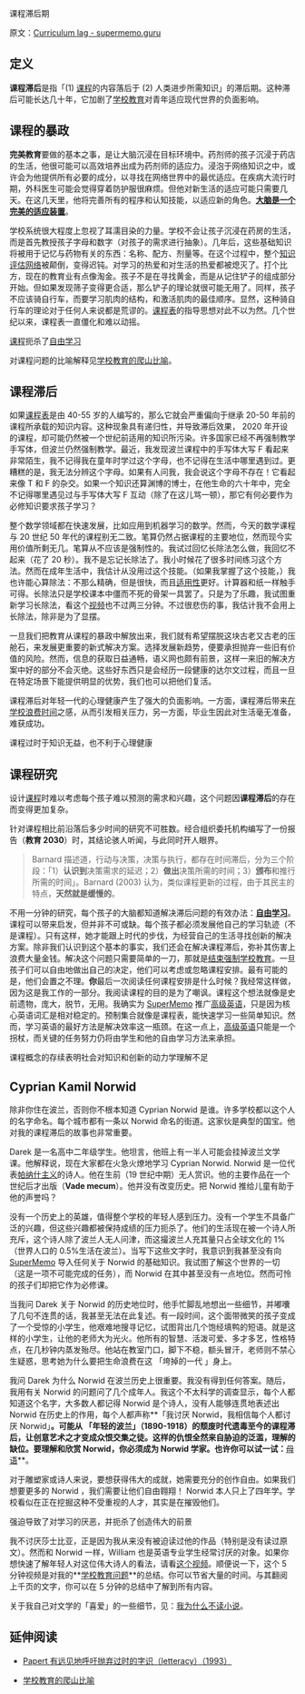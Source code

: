课程滞后期

原文：[Curriculum lag - supermemo.guru](https://supermemo.guru/wiki/Curriculum_lag)

## 定义

**课程滞后**是指「(1) [课程](https://supermemo.guru/wiki/Curriculum)的内容落后于 (2) 人类进步所需知识」的滞后期。这种滞后可能长达几十年，它加剧了[学校教育](https://supermemo.guru/wiki/Schooling)对青年适应现代世界的负面影响。

## 课程的暴政

**完美教育**要做的基本之事，是让大脑沉浸在目标环境中。药剂师的孩子沉浸于药店的生活，他很可能可以高效培养出成为药剂师的适应力。浸泡于网络知识之中，或许会为他提供所有必要的成分，以寻找在网络世界中的最优适应。在疾病大流行时期，外科医生可能会觉得穿着防护服很麻烦。但他对新生活的适应可能只需要几天。在这几天里，他将完善所有的程序和认知技能，以适应新的角色。**[大脑是一个完美的适应装置](https://supermemo.guru/wiki/The_brain_is_a_perfectly_adapting_device)**。

学校系统很大程度上忽视了耳濡目染的力量。学校不会让孩子沉浸在药房的生活，而是首先教授孩子字母和数字（对孩子的需求进行抽象）。几年后，这些基础知识将被用于记忆与药物有关的东西：名称、配方、剂量等。在这个过程中，整个[知识评估网络](https://supermemo.guru/wiki/Knowledge_valuation_network)被颠倒，变得迟钝。对学习的热爱和对生活的热爱都被熄灭了。打个比方，现在的教育业有点像淘金。孩子不是在寻找黄金，而是从记住铲子的组成部分开始。但如果发现筛子变得更合适，那么铲子的理论就很可能无用了。同样，孩子不应该骑自行车，而要学习肌肉的结构，和激活肌肉的最佳顺序。显然，这种骑自行车的理论对于任何人来说都是荒谬的。[课程表](https://supermemo.guru/wiki/Curriculum)的指导思想对此不以为然。几个世纪以来，课程表一直僵化和难以动摇。

[课程](https://supermemo.guru/wiki/Curriculum)扼杀了[自由学习](https://supermemo.guru/wiki/Free_learning)

对课程问题的比喻解释见[学校教育的爬山比喻](https://supermemo.guru/wiki/Mountain_climb_metaphor_of_schooling)。

## 课程滞后

如果[课程表](https://supermemo.guru/wiki/Curriculum)是由 40-55 岁的人编写的，那么它就会严重偏向于继承 20-50 年前的课程所承载的知识内容。这种现象具有递归性，并导致滞后效果， 2020 年开设的课程，却可能仍然被一个世纪前适用的知识所污染。许多国家已经不再强制教学手写体，但波兰仍然强制教学。最近，我发现波兰课程中的手写体大写 F 看起来非常陌生，我不记得我在童年时学过这个字母，也不记得在生活中哪里遇到过。更糟糕的是，我无法分辨这个字母。如果有人问我，我会说这个字母不存在！它看起来像 T 和 F 的杂交。如果一个知识还算渊博的博士，在他生命的六十年中，完全不记得哪里遇见过与手写体大写 F 互动（除了在这儿骂一顿），那它有何必要作为必修知识要求孩子学习？

整个数学领域都在快速发展，比如应用到机器学习的数学。然而，今天的数学课程与 20 世纪 50 年代的课程别无二致。笔算仍然占据课程的主要地位，然而现今实用价值所剩无几。笔算从不应该是强制性的。我试过回忆长除法怎么做，我回忆不起来（花了 20 秒）。我不是忘记长除法了。我小时候花了很多时间练习这个方法。然而在成年生活中，我估计从没用过这个技能。（如果我掌握了这个技能，）我也许能心算除法：不那么精确，但是很快，而且[适用性](https://supermemo.guru/wiki/Applicability)更好。计算器和纸一样触手可得。长除法只是学校课本中僵而不死的骨架一具罢了。只是为了乐趣，我试图重新学习长除法，看这个[视频](https://www.youtube.com/watch?v=LGqBQrUYua4)也不过两三分钟。不过很悲伤的事，我估计我不会用上长除法，除非是为了显摆。

一旦我们把教育从课程的暴政中解放出来，我们就有希望摆脱这块古老又古老的压舱石，来发展更重要的新式解决方案。选择发展新趋势，便要承担抛弃一些旧有价值的风险。然而，信息的获取日益通畅，语义网也颇有前景，这样一来旧的解决方案中好的部分不会灭绝。这些好东西只是会经历一段健康的达尔文过程，而且一旦在特定场景下能提供明显的优势，我们也可以把他们复活。

课程滞后对年轻一代的心理健康产生了强大的负面影响。一方面，课程滞后带来[在学校浪费时间](https://supermemo.guru/wiki/Boredom)之感，从而引发相关压力，另一方面，毕业生因此对生活毫无准备，难获成功。

课程过时于知识无益，也不利于心理健康

## 课程研究

设计[课程](https://supermemo.guru/wiki/Curriculum)时难以考虑每个孩子难以预测的需求和兴趣，这个问题因**课程滞后**的存在而变得更加复杂。

针对课程相比前沿落后多少时间的研究不可胜数。经合组织委托机构编写了一份报告（**教育 2030**）时，其结论骇人听闻，与此同时开人眼界。

> Barnard 描述道，行动与决策，决策与执行，都存在时间滞后，分为三个阶段：「1）**认识到**决策需求的延迟；2）**做出**决策所需的时间；3）**颁布**和推行所需的时间」。Barnard (2003) 认为，类似课程更新的过程，由于其民主的特点，**天然就是缓慢的**。

不用一分钟的研究，每个孩子的大脑都知道解决滞后问题的有效办法：**[自由学习](https://supermemo.guru/wiki/Free_learning)**。课程可以带来启发，但并非不可或缺。每个孩子都必须发展他自己的学习轨迹（不是课程）。只有这样，她才能跟上时代的步伐，为经营自己的生活寻找创新的解决方案。除非我们认识到这个基本的事实，我们还会在解决课程滞后，弥补其伤害上浪费大量金钱。解决这个问题只需要简单的一刀，那就是[结束强制学校教育](https://supermemo.guru/wiki/End_compulsory_schooling)。一旦孩子们可以自由地做出自己的决定，他们可以考虑或忽略课程安排。最有可能的是，他们会置之不理。**你**最后一次阅读任何课程安排是什么时候？我经常这样做，因为这是我工作的一部分。我阅读课程的目的是为了嘲讽。课程这个想法就像是史前遗物，庞大，脱节，无用。我确实为 [SuperMemo](https://supermemo.guru/wiki/SuperMemo) 推广[高级英语](https://supermemo.guru/wiki/Advanced_English)，只是因为核心英语词汇是相对稳定的。预制集合就像是课程表，能快速学习一些简单知识。然而，学习英语的最好方法是解决效率这一瓶颈。在这一点上，[高级英语](https://supermemo.guru/wiki/Advanced_English)只能是一个拐杖，而关键的任务努力仍将由学生和他的自由学习方法来承担。

课程概念的存续表明社会对知识和创新的动力学理解不足

## Cyprian Kamil Norwid

除非你住在波兰，否则你不根本知道 Cyprian Norwid 是谁。许多学校都以这个人的名字命名。每个城市都有一条以 Norwid 命名的街道。这家伙是典型的国宝。他对我的课程滞后的故事也非常重要。

Darek 是一名高中二年级学生。他坦言，他班上有一半人可能会挂掉波兰文学课。他解释说，现在大家都在火急火燎地学习 Cyprian Norwid. Norwid 是一位代表[帕纳什主义](https://en.wikipedia.org/wiki/Parnassianism)的诗人。他在生前（19 世纪中期）无人赏识。他的主要作品在一个世纪后才出版（**Vade mecum**）。他并没有改变历史。把 Norwid 推给儿童有助于他的声誉吗？

没有一个历史上的英雄，值得整个学校的年轻人感到压力。没有一个学生不具备广泛的兴趣，但这些兴趣都被保持成绩的压力扼杀了。他们的生活现在被一个诗人所充斥，这个诗人除了波兰人无人问津，而这撮波兰人充其量只占全球文化的 1%（世界人口的 0.5%生活在波兰）。当写下这些文字时，我意识到我甚至没有向 [SuperMemo](https://supermemo.guru/wiki/SuperMemo) 导入任何关于 Norwid 的基础知识。我试图了解这个世界的一切（这是一项不可能完成的任务），而 Norwid 在其中甚至没有一点地位。然而可怜的孩子们却把它作为必修课。

当我问 Darek 关于 Norwid 的历史地位时，他手忙脚乱地想出一些细节，并嘟囔了几句不连贯的话，我甚至无法在此复述。有一段时间，这个面带微笑的孩子变成了一个受惊的小学生，他艰难地搜寻记忆，试图背出几个饱经填鸭的短语。就是这样的小学生，让他的老师大为光火。他所有的智慧、活泼可爱、多才多艺，性格特点，在几秒钟内蒸发殆尽。他站在教室门口，脚下不稳，额头冒汗，老师则不禁心生疑惑，思考她为什么要把生命浪费在这 「垮掉的一代 」身上。

我问 Darek 为什么 Norwid 在波兰历史上很重要。我没有得到任何答案。随后，我用有关 Norwid 的问题问了几个成年人。我这个不太科学的调查显示，每个人都知道这个名字，大多数人都记得 Norwid 是个诗人，没有人能够连贯地表述出 Norwid 在历史上的作用，每个人都声称**「我讨厌 Norwid，我相信每个人都讨厌 Norwid」**。可能从 「年轻的波兰」（1890-1918）的颓废时代遗毒至今的课程滞后，让创意艺术之才变成众恨交集之徒。这样的仇恨全然来自胁迫的泛滥，理解的缺位。要理解和欣赏 Norwid，你必须成为 Norwid 学家。也许你可以试一试：**[母语](http://www.mission.net/poland/warsaw/literature/poems/tongue.htm)**。

对于雕塑家或诗人来说，要想获得伟大的成就，她需要充分的创作自由。如果我们想要更多的 Norwid ，我们需要让他们自由翱翔！ Norwid 本人只上了四年学。学校看似在正在挖掘这种不受重视的人才，其实是在摧毁他们。

强迫导致了对学习的厌恶，并扼杀了创造伟大的前景

我不讨厌莎士比亚，正是因为我从来没有被迫读过他的作品（特别是没有读过原文）。然而和 Norwid 一样，William 也是英语专业学生经常讨厌的对象。如果你想快速了解年轻人对这位伟大诗人的看法，请看[这个视频](https://www.youtube.com/watch?v=qba-EOaq3NM)。顺便说一下，这个 5 分钟视频是对我的**[学校教育问题](https://supermemo.guru/wiki/Problem_of_schooling)**的总结。你可以节省大量的时间。与其翻阅上千页的文字，你可以在 5 分钟的总结中了解到所有内容。

关于我自己对文学的「喜爱」的一些细节，见：[我为什么不读小说](https://supermemo.guru/wiki/Why_I_do_not_read_fiction)。

## 延伸阅读

- [Papert 有远见地呼吁抛弃过时的字识（letteracy）（1993）](https://supermemo.guru/wiki/Papert's_visionary_call_to_ditch_obsolete_letteracy_(1993))

- [学校教育的爬山比喻](https://supermemo.guru/wiki/Mountain_climb_metaphor_of_schooling)